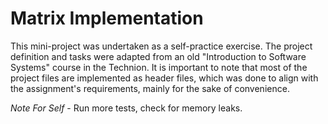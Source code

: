 # Matrix Implementation
This mini-project was undertaken as a self-practice exercise.
The project definition and tasks were adapted from an old "Introduction to Software Systems" course in the Technion.
 It is important to note that most of the project files are implemented as header files,
 which was done to align with the assignment's requirements, mainly for the sake of convenience.

*Note For Self* - Run more tests, check for memory leaks.
